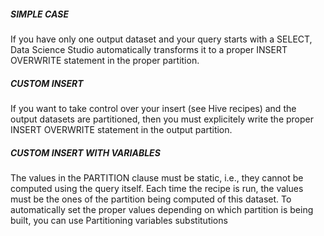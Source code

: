 ##### SIMPLE CASE

If you have only one output dataset and your query starts with a SELECT, Data Science Studio automatically transforms it to a proper INSERT OVERWRITE statement in the proper partition.

##### CUSTOM INSERT

If you want to take control over your insert (see Hive recipes) and the output datasets are partitioned, then you must explicitely write the proper INSERT OVERWRITE statement in the output partition.

##### CUSTOM INSERT WITH VARIABLES

The values in the PARTITION clause must be static, i.e., they cannot be computed using the query itself. Each time the recipe is run, the values must be the ones of the partition being computed of this dataset. To automatically set the proper values depending on which partition is being built, you can use Partitioning variables substitutions

